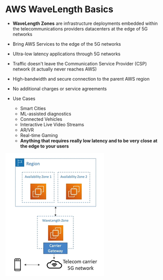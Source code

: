 # AWS WaveLength Basics

- **WaveLength Zones** are infrastructure deployments embedded within the telecommunications providers datacenters at the edge of 5G networks

- Bring AWS Services to the edge of the 5G networks

- Ultra-low latency applications through 5G networks

- Traffic doesn't leave the Communication Service Provider (CSP) network (it actually never reaches AWS)

- High-bandwidth and secure connection to the parent AWS region

- No additional charges or service agreements 

- Use Cases
    - Smart Cities
    - ML-assisted diagnostics
    - Connected Vehicles
    - Interactive Live Video Streams
    - AR/VR
    - Real-time Gaming
    - **Anything that requires really low latency and to be very close at the edge to your users**
    
![AWS WaveLength](../../images/global/wavelength.png)